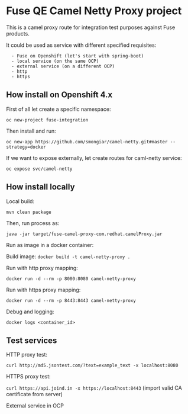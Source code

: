 # Fuse QE Camel Netty Proxy project

This is a camel proxy route for integration test purposes against Fuse products.

It could be used as service with different specified requisites:
       
      - Fuse on Openshift (let's start with spring-boot)
      - local service (on the same OCP)
      - external service (on a different OCP)
      - http
      - https

## How install on Openshift 4.x 

First of all let create a specific namespace: 

`oc new-project fuse-integration`

Then install and run:

`oc new-app https://github.com/smongiar/camel-netty.git#master --strategy=docker`

If we want to expose externally, let create routes for caml-netty service:

`oc expose svc/camel-netty`

## How install locally

Local build:

`mvn clean package`

Then, run process as:

`java -jar target/fuse-camel-proxy-com.redhat.camelProxy.jar` 

Run as image in a docker container:

Build image:
`docker build -t camel-netty-proxy .`

Run with http proxy mapping:

`docker run -d --rm -p 8080:8080 camel-netty-proxy`

Run with https proxy mapping:

`docker run -d --rm -p 8443:8443 camel-netty-proxy`

Debug and logging:

`docker logs <container_id>`


## Test services

HTTP proxy test:

`curl http://md5.jsontest.com/?text=example_text -x localhost:8080`

HTTPS proxy test:

`curl https://api.joind.in -x https://localhost:8443` (import valid CA certificate from server)

External service in OCP

